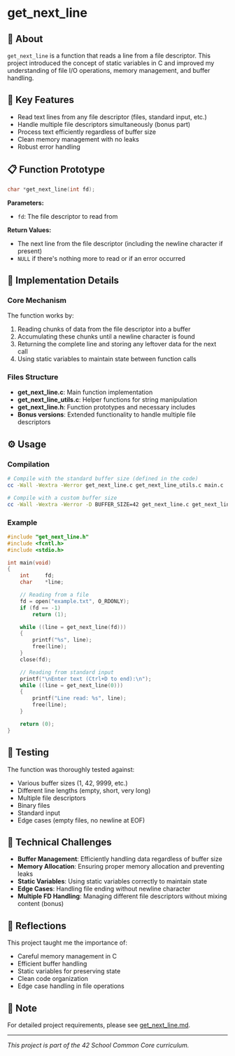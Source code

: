 # get_next_line

## 📖 About

`get_next_line` is a function that reads a line from a file descriptor. This project introduced the concept of static variables in C and improved my understanding of file I/O operations, memory management, and buffer handling.

## 🔑 Key Features

- Read text lines from any file descriptor (files, standard input, etc.)
- Handle multiple file descriptors simultaneously (bonus part)
- Process text efficiently regardless of buffer size
- Clean memory management with no leaks
- Robust error handling

## 📋 Function Prototype

```c
char *get_next_line(int fd);
```

**Parameters:**
- `fd`: The file descriptor to read from

**Return Values:**
- The next line from the file descriptor (including the newline character if present)
- `NULL` if there's nothing more to read or if an error occurred

## 🚀 Implementation Details

### Core Mechanism

The function works by:
1. Reading chunks of data from the file descriptor into a buffer
2. Accumulating these chunks until a newline character is found
3. Returning the complete line and storing any leftover data for the next call
4. Using static variables to maintain state between function calls

### Files Structure

- **get_next_line.c**: Main function implementation
- **get_next_line_utils.c**: Helper functions for string manipulation
- **get_next_line.h**: Function prototypes and necessary includes
- **Bonus versions**: Extended functionality to handle multiple file descriptors

## ⚙️ Usage

### Compilation

```bash
# Compile with the standard buffer size (defined in the code)
cc -Wall -Wextra -Werror get_next_line.c get_next_line_utils.c main.c

# Compile with a custom buffer size
cc -Wall -Wextra -Werror -D BUFFER_SIZE=42 get_next_line.c get_next_line_utils.c main.c
```

### Example

```c
#include "get_next_line.h"
#include <fcntl.h>
#include <stdio.h>

int main(void)
{
    int     fd;
    char    *line;

    // Reading from a file
    fd = open("example.txt", O_RDONLY);
    if (fd == -1)
        return (1);

    while ((line = get_next_line(fd)))
    {
        printf("%s", line);
        free(line);
    }
    close(fd);

    // Reading from standard input
    printf("\nEnter text (Ctrl+D to end):\n");
    while ((line = get_next_line(0)))
    {
        printf("Line read: %s", line);
        free(line);
    }

    return (0);
}
```

## 🧪 Testing

The function was thoroughly tested against:
- Various buffer sizes (1, 42, 9999, etc.)
- Different line lengths (empty, short, very long)
- Multiple file descriptors
- Binary files
- Standard input
- Edge cases (empty files, no newline at EOF)

## 🔧 Technical Challenges

- **Buffer Management**: Efficiently handling data regardless of buffer size
- **Memory Allocation**: Ensuring proper memory allocation and preventing leaks
- **Static Variables**: Using static variables correctly to maintain state
- **Edge Cases**: Handling file ending without newline character
- **Multiple FD Handling**: Managing different file descriptors without mixing content (bonus)

## 💭 Reflections

This project taught me the importance of:
- Careful memory management in C
- Efficient buffer handling
- Static variables for preserving state
- Clean code organization
- Edge case handling in file operations

## 📝 Note

For detailed project requirements, please see [get_next_line.md](get_next_line.md).

---

*This project is part of the 42 School Common Core curriculum.*
